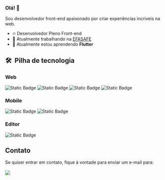 ### Olá! 👋

Sou desenvolvedor front-end apaixonado por criar experiências incríveis na web.

- 🔥 Desenvolvedor Pleno Front-end
- 🔭 Atualmente trabalhando na [EFASAFE](https://github.com/efasafe)
- 🌱 Atualmente estou aprendendo **Flutter**

## 🛠 &nbsp;Pilha de tecnologia

### Web

![Static Badge](https://img.shields.io/badge/-React?style=for-the-badge&logo=React&label=React&labelColor=%23062b4b&color=%23062b4b)
![Static Badge](https://img.shields.io/badge/-Next?style=for-the-badge&logo=Next.JS&label=NextJS&labelColor=%23062b4b&color=%23062b4b)
![Static Badge](https://img.shields.io/badge/-TypeScript?style=for-the-badge&logo=TypeScript&label=TypeScript&labelColor=%23062b4b&color=%23062b4b)
![Static Badge](https://img.shields.io/badge/-TailwindCSS?style=for-the-badge&logo=TailwindCSS&label=TailwindCSS&labelColor=%23062b4b&color=%23062b4b)

### Mobile
![Static Badge](https://img.shields.io/badge/-ReactNative?style=for-the-badge&logo=React&label=React%20Native&labelColor=%23094471&color=%23094471)
![Static Badge](https://img.shields.io/badge/-Expo?style=for-the-badge&logo=Expo&label=Expo&labelColor=%23094471&color=%23094471)

### Editor

![Static Badge](https://img.shields.io/badge/-VisualStudioCode?style=for-the-badge&logo=Visual-Studio-Code&label=Visual%20Studio%20Code&labelColor=%23062b4b&color=%23062b4b)

## Contato

<p align="left">
  Se quiser entrar em contato, fique à vontade para enviar um e-mail para:
  <br /><br />
  <a href ="https://mail.google.com/mail/u/0/?ogbl#inbox?compose=GTvVlcSGMSpDMbtgnWrpJFFppHRTKMrnCNPdKrbpHdPCNDXBCgVxJmXvwnXfPrzdKwKcDbDghtXfh"  target="_blank">
    <img src="https://img.shields.io/badge/-Gmail?style=for-the-badge&logo=Gmail&label=Gmail&labelColor=%23ffffff&color=%23ffffff" target="_blank">
  </a>
</p>

<!--
**rafael-camara/rafael-camara** is a ✨ _special_ ✨ repository appears on my GitHub profile.

Some ideas:

- 🔭 I’m currently working on ...
- 🌱 I’m currently learning ...
- 👯 I’m looking to collaborate on ...
- 🤔 I’m looking for help with ...
- 💬 Ask me about ...
- 📫 How to reach me: ...
- 😄 Pronouns: ...
- ⚡ Fun fact: ...
-->
